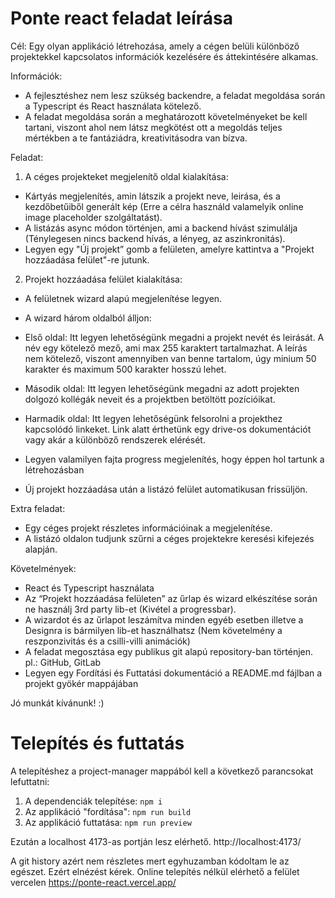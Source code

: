 # Ponte react feladat leírása
Cél: 
Egy olyan applikáció létrehozása, amely a cégen belüli különböző projektekkel kapcsolatos információk kezelésére és áttekintésére alkamas.

Információk:
-	A fejlesztéshez nem lesz szükség backendre, a feladat megoldása során a Typescript és React használata kötelező.
-	 A feladat megoldása során a meghatározott követelményeket be kell tartani, viszont ahol nem látsz megkötést ott a megoldás teljes mértékben a te fantáziádra, kreativitásodra van bízva.

Feladat:
1.	 A céges projekteket megjelenítő oldal kialakítása:
-	Kártyás megjelenítés, amin látszik a projekt neve, leirása, és a kezdőbetűiből generált kép (Erre a célra használd valamelyik online image placeholder szolgáltatást).
-	 A listázás async módon történjen, ami a backend hívást szimulálja (Ténylegesen nincs backend hívás, a lényeg, az aszinkronitás).
-	 Legyen egy "Új projekt” gomb a felületen, amelyre kattintva a "Projekt hozzáadása felület"-re jutunk.
2.	 Projekt hozzáadása felület kialakítása:
-	 A felületnek wizard alapú megjelenítése legyen.
-	 A wizard három oldalból álljon:
-	Első oldal: Itt legyen lehetőségünk megadni a projekt nevét és leirását. A név egy kötelező mező, ami max 255 karaktert tartalmazhat. A leírás nem kötelező, viszont amennyiben van benne tartalom, úgy minium 50 karakter és maximum 500 karakter hosszú lehet.
-	Második oldal: Itt legyen lehetőségünk megadni az adott projekten dolgozó kollégák neveit és a projektben betöltött pozícióikat.
-	Harmadik oldal: Itt legyen lehetőségünk felsorolni a projekthez kapcsolódó linkeket. Link alatt érthetünk egy drive-os dokumentációt vagy akár a különböző rendszerek elérését.
-	 Legyen valamilyen fajta progress megjelenítés, hogy éppen hol tartunk a létrehozásban

-	Új projekt hozzáadása után a listázó felület automatikusan frissüljön.

Extra feladat:
-	 Egy céges projekt részletes információinak a megjelenítése.
-	 A listázó oldalon tudjunk szűrni a céges projektekre keresési kifejezés alapján.

Követelmények:
-	 React és Typescript használata
-	 Az “Projekt hozzáadása felületen” az űrlap és wizard elkészítése során ne használj 3rd party lib-et (Kivétel a progressbar). 
-	A wizardot és az űrlapot leszámítva minden egyéb esetben illetve a Designra is bármilyen lib-et használhatsz (Nem követelmény a reszponzivitás és a csilli-villi animációk)
-	 A feladat megosztása egy publikus git alapú repository-ban történjen. pl.: GitHub, GitLab
-	Legyen egy Fordítási és Futtatási dokumentáció a README.md fájlban a projekt gyökér mappájában

Jó munkát kívánunk! :)

# Telepítés és futtatás

A telepítéshez a project-manager mappából kell a következő parancsokat lefuttatni:

1. A dependenciák telepítése:
`npm i`
2. Az applikáció "fordítása":
`npm run build`
3. Az applikáció futtatása:
`npm run preview`

Ezután a localhost 4173-as portján lesz elérhető. http://localhost:4173/

A git history azért nem részletes mert egyhuzamban kódoltam le az egészet. Ezért elnézést kérek.
Online telepítés nélkül elérhető a felület vercelen https://ponte-react.vercel.app/

